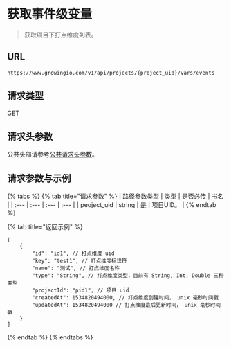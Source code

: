 # 获取事件级变量

> 获取项目下打点维度列表。

## URL

`https://www.growingio.com/v1/api/projects/{project_uid}/vars/events`

## 请求类型

GET

## 请求头参数

公共头部请参考[公共请求头参数](../authenticate.md)。

## 请求参数与示例

{% tabs %}
{% tab title="请求参数" %}
| 路径参数类型 | 类型 | 是否必传 | 书名 |
| :--- | :--- | :--- | :--- |
| peoject\_uid | string | 是 | 项目UID。 |
{% endtab %}

{% tab title="返回示例" %}
```text
[
    {
        "id": "id1", // 打点维度 uid
        "key": "test1", // 打点维度标识符
        "name": "测试", // 打点维度名称
        "type": "String", // 打点维度类型，目前有 String, Int, Double 三种类型
        "projectId": "pid1", // 项目 uid
        "createdAt": 1534820494000, // 打点维度创建时间， unix 毫秒时间戳
        "updatedAt": 1534820494000 // 打点维度最后更新时间， unix 毫秒时间戳
    }
]
```
{% endtab %}
{% endtabs %}

